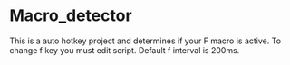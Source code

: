 # Macro_detector


This is a auto hotkey project and determines if your F macro is active.
To change f key you must edit script.
Default f interval is 200ms.

